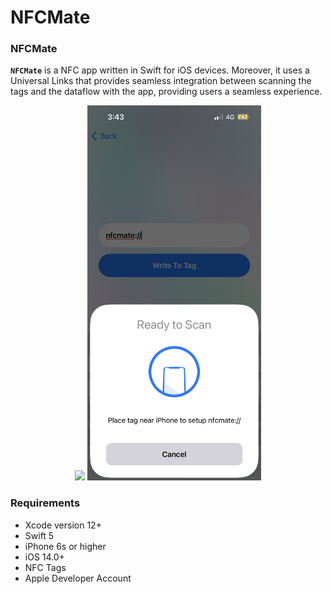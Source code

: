 # NFCMate
### NFCMate
**```NFCMate```** is a NFC app written in Swift for iOS devices. Moreover, it uses a Universal Links that provides seamless integration between scanning the tags and the dataflow with the app, providing users a seamless experience.


<p align="center">
  <img src="art/flow.mov" height="600">
  <img src="art/scr1.png" height="600">
</p>

### Requirements
- Xcode version 12+
- Swift 5
- iPhone 6s or higher
- iOS 14.0+
- NFC Tags
- Apple Developer Account
